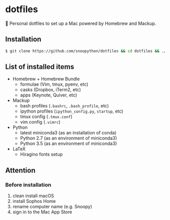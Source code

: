 # dotfiles
:high_brightness: Personal dotfiles to set up a Mac powered by Homebrew and Mackup.

## Installation

```bash
$ git clone https://github.com/snoopython/dotfiles && cd dotfiles && ./install
```

## List of installed items

+ Homebrew + Homebrew Bundle
    - formulae (Vim, tmux, pyenv, etc)
    - casks (Dropbox, iTerm2, etc)
    - apps (Keynote, Quiver, etc)
+ Mackup
    - bash profiles (`.bashrc`, `.bash_profile`, etc)
    - ipython profiles (`ipython_config.py`, `startup`, etc)
    - tmux config (`.tmux.conf`)
    - vim config (`.vimrc`)
+ Python
    - latest miniconda3 (as an installation of conda)
    - Python 2.7 (as an environment of miniconda3)
    - Python 3.5 (as an environment of miniconda3)
+ LaTeX
    - Hiragino fonts setup

## Attention

### Before installation

1. clean install macOS
1. install Sophos Home
1. rename computer name (e.g. Snoopy)
1. sign in to the Mac App Store

